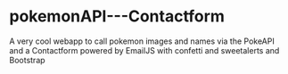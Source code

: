 # pokemonAPI---Contactform
A very cool webapp to call pokemon images and names via the PokeAPI and a Contactform powered by EmailJS with confetti and sweetalerts and Bootstrap
